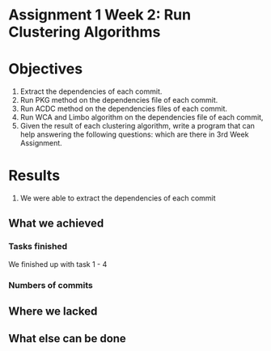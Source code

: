 # Assignment 1 Week 2: Run Clustering Algorithms

# Objectives

1. Extract the dependencies of each commit.
2. Run PKG method on the dependencies file of each commit.
3. Run ACDC method on the dependencies files of each commit.
4. Run WCA and Limbo algorithm on the dependencies file of each commit,
5. Given the result of each clustering algorithm, write a program that can help answering the following questions: which are there in 3rd Week Assignment.

# Results

1. We were able to extract the dependencies of each commit

## What we achieved

### Tasks finished

We finished up with task 1 - 4

### Numbers of commits

## Where we lacked

## What else can be done
